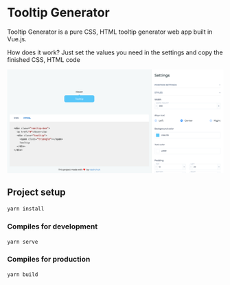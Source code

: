 # Tooltip Generator

Tooltip Generator is a pure CSS, HTML tooltip generator web app built in Vue.js.

How does it work?
Just set the values you need in the settings and copy the finished CSS, HTML code

![alt text](public/screenshot.png "Tooltip Generator Screenshot")

## Project setup

```js
yarn install
```

### Compiles for development

```js
yarn serve
```


### Compiles for production

```js
yarn build
```

